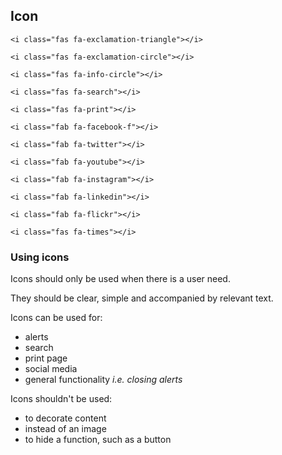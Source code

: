 ## Icon

<i class="fas fa-exclamation-triangle"></i>

	<i class="fas fa-exclamation-triangle"></i>

<i class="fas fa-exclamation-circle"></i>
	
	<i class="fas fa-exclamation-circle"></i>

<i class="fas fa-info-circle"></i>

	<i class="fas fa-info-circle"></i>

<i class="fas fa-search"></i>

	<i class="fas fa-search"></i>

<i class="fas fa-print"></i>

	<i class="fas fa-print"></i>

<i class="fab fa-facebook-f"></i>

	<i class="fab fa-facebook-f"></i>

<i class="fab fa-twitter"></i>

	<i class="fab fa-twitter"></i>

<i class="fab fa-youtube"></i>

	<i class="fab fa-youtube"></i>

<i class="fab fa-instagram"></i>

	<i class="fab fa-instagram"></i>

<i class="fab fa-linkedin"></i>

	<i class="fab fa-linkedin"></i>

<i class="fab fa-flickr"></i>

	<i class="fab fa-flickr"></i>

<i class="fas fa-times"></i>

	<i class="fas fa-times"></i>

### Using icons

Icons should only be used when there is a user need.

They should be clear, simple and accompanied by relevant text.

Icons can be used for:
<ul>
  <li>alerts</li>
  <li>search</li>
  <li>print page</li>
  <li>social media</li>
  <li>general functionality <em>i.e. closing alerts</em></li>
</ul>

Icons shouldn't be used:
<ul>
  <li>to decorate content</li>
  <li>instead of an image</li>
  <li>to hide a function, such as a button</li>
</ul>
